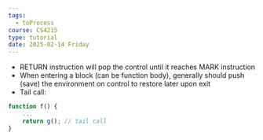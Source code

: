 ```yaml
---
tags:
  - toProcess
course: CS4215
type: tutorial
date: 2025-02-14 Friday
---
```


- RETURN instruction will pop the control until it reaches MARK instruction
- When entering a block (can be function body), generally should push (save) the environment on control to restore later upon exit
- Tail call:

```js
function f() {
	...
	return g(); // tail call
}

```

